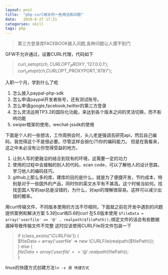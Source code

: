 ```yaml
---
layout: post
title:  "php-curl相关的一些用法和问题"
date:   2016-6-27 17:21
categories: skill
tags: php
---
```


>第三方登录库FACEBOOK接入问题,各种问题让人摸不到门

GFW不允许通过，设置CURL代理，代码如下  
<!-- more -->

>curl_setopt($ch,CURLOPT_PROXY,'127.0.0.1');  
curl_setopt($ch,CURLOPT_PROXYPORT,'8787');

入职一个月，学到什么了呢
1. 怎么接入paypal-php-sdk
2. 怎么申请paypal开发者账号，还有测试账号。
3. 怎么申请google,facebook,twitter的第三方登录
4. 怎么灵活运用TP3.2的国际化功能，来达到各个版本之间的灵活切换，而不影响功能
5. swiper框架的使用，wechat-jssdk的使用


下面是个人的一些想法，工作周例会时，头儿老是强调去研究api，然后自己编码，我觉得这个不是很必要。尽管这样会弱化(?)你的编码能力。
但是在我看来，这之中未必没有让你觉得受益的地方。
1. 让别人写的更融洽的结合到现有的环境，这需要一定的功力
2. 使用的过程中会接触的别人的代码，scan code，可以了解他人的设计思路，学习他人的编码技巧。
3. github上那么多的库，建库的目的是什么，就是为了便捷开发，节约成本，特别是对于一些国外的产品，同时你的英文水平有不甚高。这个时候当如何。找找歪国人写的api总是没错的，为什么，对api的理解很容易。这样可以减少出错的概率。

用curl传输文件，不同版本使用的方法不尽相同，下面就之前在开发中遇到的问题提供案例和解决方案
5.3的curl和5.6的curl
在5.6版本使用	`$fileData = array('userfile' => '@' . realpath($filePath));`绑定文件的话会有些数据漏掉导致传输文件不完整
这时应该使用CURLFile将文件包装一下


>if (class_exists('\CURLFile')) {  
	$fileData = array('userfile' => new \CURLFile(realpath($filePath)));  
} else {  
	$fileData = array('userfile' => '@' . realpath($filePath));  
}

linux的快捷方式创建方法`ln -s 源 快捷方式`